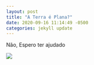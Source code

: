 ```yaml
---
layout: post
title: "A Terra é Plana?"
date: 2020-09-16 11:14:49 -0500
categories: jekyll update
---
```


Não,
Espero ter ajudado

![](https://media1.tenor.com/images/1fc787673b69422088bb30476116a7d4/tenor.gif?itemid=15497728)


